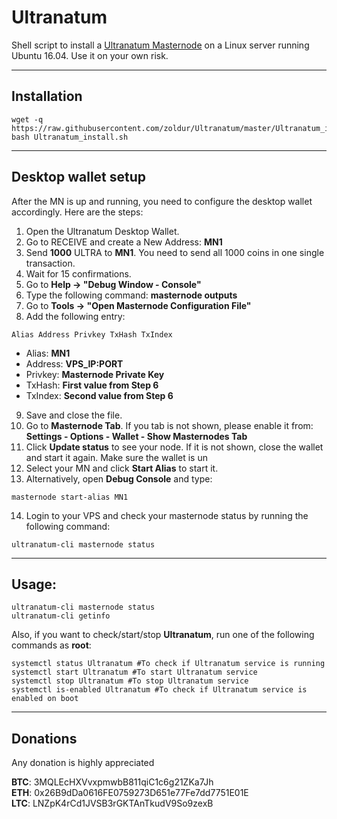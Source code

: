 # Ultranatum
Shell script to install a [Ultranatum Masternode](http://ultranatum.org/) on a Linux server running Ubuntu 16.04. Use it on your own risk.
***

## Installation
```
wget -q https://raw.githubusercontent.com/zoldur/Ultranatum/master/Ultranatum_install.sh
bash Ultranatum_install.sh
```
***

## Desktop wallet setup  

After the MN is up and running, you need to configure the desktop wallet accordingly. Here are the steps:  
1. Open the Ultranatum Desktop Wallet.  
2. Go to RECEIVE and create a New Address: **MN1**  
3. Send **1000** ULTRA to **MN1**. You need to send all 1000 coins in one single transaction.
4. Wait for 15 confirmations.  
5. Go to **Help -> "Debug Window - Console"**  
6. Type the following command: **masternode outputs**  
7. Go to  **Tools -> "Open Masternode Configuration File"**
8. Add the following entry:
```
Alias Address Privkey TxHash TxIndex
```
* Alias: **MN1**
* Address: **VPS_IP:PORT**
* Privkey: **Masternode Private Key**
* TxHash: **First value from Step 6**
* TxIndex:  **Second value from Step 6**
9. Save and close the file.
10. Go to **Masternode Tab**. If you tab is not shown, please enable it from: **Settings - Options - Wallet - Show Masternodes Tab**
11. Click **Update status** to see your node. If it is not shown, close the wallet and start it again. Make sure the wallet is un
12. Select your MN and click **Start Alias** to start it.
13. Alternatively, open **Debug Console** and type:
```
masternode start-alias MN1
```
14. Login to your VPS and check your masternode status by running the following command:
```
ultranatum-cli masternode status
```
***

## Usage:
```
ultranatum-cli masternode status  
ultranatum-cli getinfo
```
Also, if you want to check/start/stop **Ultranatum**, run one of the following commands as **root**:

```
systemctl status Ultranatum #To check if Ultranatum service is running  
systemctl start Ultranatum #To start Ultranatum service  
systemctl stop Ultranatum #To stop Ultranatum service  
systemctl is-enabled Ultranatum #To check if Ultranatum service is enabled on boot  
```  
***

## Donations

Any donation is highly appreciated

**BTC**: 3MQLEcHXVvxpmwbB811qiC1c6g21ZKa7Jh  
**ETH**: 0x26B9dDa0616FE0759273D651e77Fe7dd7751E01E  
**LTC**: LNZpK4rCd1JVSB3rGKTAnTkudV9So9zexB  
